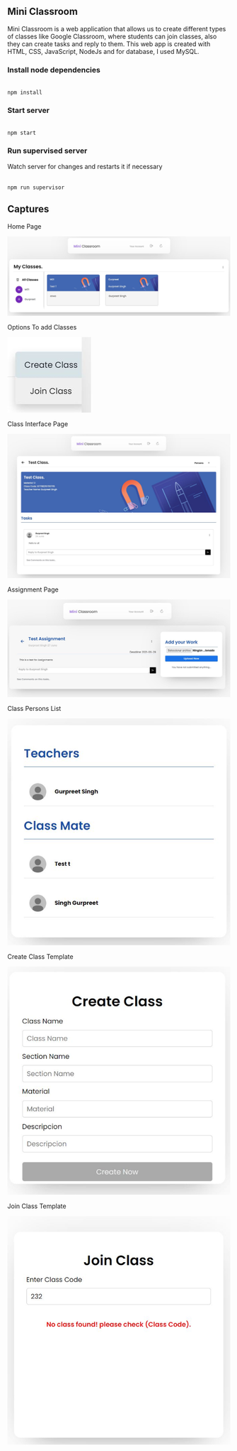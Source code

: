 ## Mini Classroom
Mini Classroom is a web application that allows us to create different types of classes like Google Classroom, where students can join classes, also they can create tasks and reply to them. This web app is created with HTML, CSS, JavaScript, NodeJs and for database, I used MySQL.

### Install node dependencies

```

npm install

```

### Start server

```

npm start

```

### Run supervised server

Watch server for changes and restarts it if necessary

```

npm run supervisor
```

## Captures

Home Page

![Photos](public/images/tool/Previews0.JPG)

Options To add Classes

![Photos](public/images/tool/Preview3.JPG)

Class Interface Page

![Photos](public/images/tool/Previews1.JPG)

Assignment Page

![Photos](public/images/tool/Preview6.JPG)

Class Persons List

![Photos](public/images/tool/Previews2.JPG)


Create Class Template

![Photos](public/images/tool/Preview4.JPG)

Join Class Template

![Photos](public/images/tool/Preview5.JPG)
